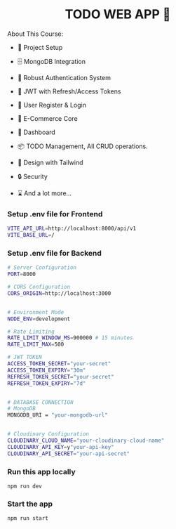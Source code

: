 <h1 align="center">TODO WEB APP 🛒</h1>

About This Course:

- 🚀 Project Setup
- 🗄️ MongoDB Integration
- 🔐 Robust Authentication System
- 🔑 JWT with Refresh/Access Tokens
- 📝 User Register & Login
- 🛒 E-Commerce Core
- 👑 Dashboard
- 📦 TODO Management, All CRUD operations.
- 🎨 Design with Tailwind
- 🔒 Security

- ⌛ And a lot more...

### Setup .env file for Frontend

```bash
VITE_API_URL=http://localhost:8000/api/v1
VITE_BASE_URL=/
```

### Setup .env file for Backend

```bash
# Server Configuration
PORT=8000

# CORS Configuration
CORS_ORIGIN=http://localhost:3000


# Environment Mode
NODE_ENV=development

# Rate Limiting
RATE_LIMIT_WINDOW_MS=900000 # 15 minutes
RATE_LIMIT_MAX=500

# JWT TOKEN
ACCESS_TOKEN_SECRET="your-secret"
ACCESS_TOKEN_EXPIRY="30m"
REFRESH_TOKEN_SECRET="your-secret"
REFRESH_TOKEN_EXPIRY="7d"


# DATABASE CONNECTION
# MongoDB
MONGODB_URI = "your-mongodb-url"


# Cloudinary Configuration
CLOUDINARY_CLOUD_NAME="your-cloudinary-cloud-name"
CLOUDINARY_API_KEY=y"your-api-key"
CLOUDINARY_API_SECRET="your-api-secret"

```

### Run this app locally

```shell
npm run dev
```

### Start the app

```shell
npm run start
```
